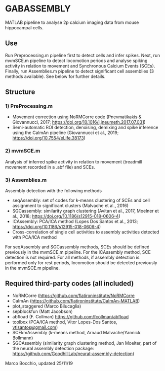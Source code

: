 # GABASSEMBLY
MATLAB pipeline to analyse 2p calcium imaging data from mouse hippocampal cells.

## Use
Run Preprocessing.m pipeline first to detect cells and infer spikes.
Next, run mvmSCE.m pipeline to detect locomotion periods and analyse spiking activity in relation to movement and Synchronous Calcium Events (SCEs).
Finally, run Assemblies.m pipeline to detect significant cell assemblies (3 methods available). See below for further details.

## Structure
### 1) PreProcessing.m
-  Movement correction using NoRMCorre code (Pnevmatikakis & Giovannucci, 2017; https://doi.org/10.1016/j.jneumeth.2017.07.031)
-  Semi-automatic ROI detection, denoising, demixing and spike inference using the CaImAn pipeline (Giovannucci et al., 2019; https://doi.org/10.7554/eLife.38173)

### 2) mvmSCE.m
Analysis of inferred spike activity in relation to movement (treadmill movement recorded in a .abf file) and SCEs.

### 3) Assemblies.m
Assembly detection with the following methods
- seqAssembly: set of codes for k-means clustering of SCEs and cell assignment to significant clusters (Malvache et al., 2016)
- SGCassembly: similarity graph clustering (Avitan et al., 2017, Moelner et al., 2018; https://doi.org/10.1186/s12915-018-0606-4)
- ICAssembly: PCA/ICA method (Lopes Dos Santos et al., 2013; https://doi.org/10.1186/s12915-018-0606-4)
- Cross-correlation of single cell activities to assembly activities detected with PCA/ICA method

For seqAssembly and SGCassembly methods, SCEs should be defined previously in the mvmSCE.m pipeline. For the ICAssembly method, SCE detection is not required. For all methods, if assembly detection is performed only for rest periods, locomotion should be detected previously in the mvmSCE.m pipeline.


## Required third-party codes (all included)
- NoRMCorre (https://github.com/flatironinstitute/NoRMCorre
- CaImAn (https://github.com/flatironinstitute/CaImAn-MATLAB)
- plot_staggered (Marco Bilucaglia)
- sepblockfun (Matt Jacobson)
- abfload (F. Collman) https://github.com/fcollman/abfload
- toolbox (PCA/ICA method, Vitor Lopes-Dos Santos, vtlsantos@gmail.com)
- SCEkmAssembly (k-means method, Arnaud Malvache/Yannick Bollmann)
- SGCAssembly (similarity graph clustering method, Jan Moelter, part of the neural assembly detection package: https://github.com/GoodhillLab/neural-assembly-detection)

Marco Bocchio, updated 25/11/19

